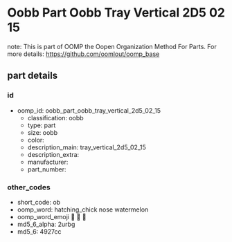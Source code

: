 # Oobb Part Oobb Tray Vertical 2D5 02 15  

note: This is part of OOMP the Oopen Organization Method For Parts. For more details: https://github.com/oomlout/oomp_base

##  part details





### id
* oomp_id: oobb_part_oobb_tray_vertical_2d5_02_15
  * classification: oobb
  * type: part
  * size: oobb
  * color: 
  * description_main: tray_vertical_2d5_02_15
  * description_extra: 
  * manufacturer: 
  * part_number: 

### other_codes
* short_code: ob
* oomp_word: hatching_chick nose watermelon
* oomp_word_emoji :hatching_chick: :nose: :watermelon:
* md5_6_alpha: 2urbg
* md5_6: 4927cc